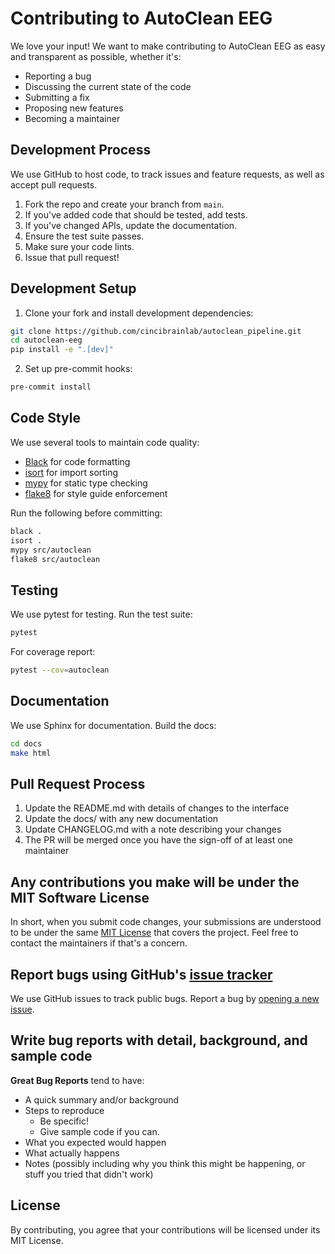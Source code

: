 # Contributing to AutoClean EEG

We love your input! We want to make contributing to AutoClean EEG as easy and transparent as possible, whether it's:

- Reporting a bug
- Discussing the current state of the code
- Submitting a fix
- Proposing new features
- Becoming a maintainer

## Development Process

We use GitHub to host code, to track issues and feature requests, as well as accept pull requests.

1. Fork the repo and create your branch from `main`.
2. If you've added code that should be tested, add tests.
3. If you've changed APIs, update the documentation.
4. Ensure the test suite passes.
5. Make sure your code lints.
6. Issue that pull request!

## Development Setup

1. Clone your fork and install development dependencies:
```bash
git clone https://github.com/cincibrainlab/autoclean_pipeline.git
cd autoclean-eeg
pip install -e ".[dev]"
```

2. Set up pre-commit hooks:
```bash
pre-commit install
```

## Code Style

We use several tools to maintain code quality:

- [Black](https://black.readthedocs.io/) for code formatting
- [isort](https://pycqa.github.io/isort/) for import sorting
- [mypy](http://mypy-lang.org/) for static type checking
- [flake8](https://flake8.pycqa.org/) for style guide enforcement

Run the following before committing:
```bash
black .
isort .
mypy src/autoclean
flake8 src/autoclean
```

## Testing

We use pytest for testing. Run the test suite:
```bash
pytest
```

For coverage report:
```bash
pytest --cov=autoclean
```

## Documentation

We use Sphinx for documentation. Build the docs:
```bash
cd docs
make html
```

## Pull Request Process

1. Update the README.md with details of changes to the interface
2. Update the docs/ with any new documentation
3. Update CHANGELOG.md with a note describing your changes
4. The PR will be merged once you have the sign-off of at least one maintainer

## Any contributions you make will be under the MIT Software License

In short, when you submit code changes, your submissions are understood to be under the same [MIT License](LICENSE) that covers the project. Feel free to contact the maintainers if that's a concern.

## Report bugs using GitHub's [issue tracker](https://github.com/cincibrainlab/autoclean_pipeline/issues)

We use GitHub issues to track public bugs. Report a bug by [opening a new issue](https://github.com/cincibrainlab/autoclean_pipeline/issues/new).

## Write bug reports with detail, background, and sample code

**Great Bug Reports** tend to have:

- A quick summary and/or background
- Steps to reproduce
  - Be specific!
  - Give sample code if you can.
- What you expected would happen
- What actually happens
- Notes (possibly including why you think this might be happening, or stuff you tried that didn't work)

## License

By contributing, you agree that your contributions will be licensed under its MIT License. 